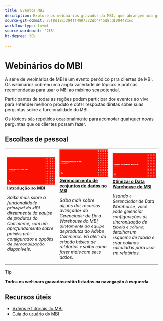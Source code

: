 ```yaml
---
title: Eventos MBI
description: Explore os webinários gravados da MBI, que abrangem uma grande variedade de tópicos e práticas recomendadas para usar a MBI ao máximo seu potencial.
source-git-commit: 75f8d18c3394ff4997322db4745d8cd1004481ec
workflow-type: tm+mt
source-wordcount: '278'
ht-degree: 30%

---
```


# Webinários do MBI

A série de webinários de MBI é um evento periódico para clientes de MBI. Os webinários cobrem uma ampla variedade de tópicos e práticas recomendadas para usar o MBI ao máximo seu potencial.

Participantes de todas as regiões podem participar dos eventos ao vivo para entender melhor o produto e obter respostas diretas sobre suas perguntas sobre a funcionalidade do MBI.

Os tópicos são repetidos ocasionalmente para acomodar quaisquer novas perguntas que os clientes possam fazer.

## Escolhas de pessoal

<table>
<tr>
  <td>
    <a href="https://experienceleague.adobe.com/docs/events/mbi-webinars-recordings/2021/getting-started.html">
      <img alt="Introdução ao MBI" src="./assets/getting-started-mbi.png" />
    </a>
     <div>
      <a href="https://experienceleague.adobe.com/docs/events/mbi-webinars-recordings/2021/getting-started.html">
        <strong>Introdução ao MBI</strong>
      </a>
    </div>
    <p>
    <em>Saiba mais sobre a funcionalidade principal do MBI diretamente da equipe de produtos do Commerce, com um aprofundamento sobre painéis pré-configurados e opções de personalização disponíveis.</em>
    <p>
  </td>
  <td>
    <a href="https://experienceleague.adobe.com/docs/events/mbi-webinars-recordings/2023/manage-data-sets.html">
      <img alt="Gerenciamento de conjuntos de dados no MBI" src="./assets/managing-data-sets-mbi.png" />
    </a>
     <div>
      <a href="https://experienceleague.adobe.com/docs/events/mbi-webinars-recordings/2023/manage-data-sets.html">
        <strong>Gerenciamento de conjuntos de dados no MBI</strong>
      </a>
    </div>
    <p>
    <em>Saiba mais sobre alguns dos recursos avançados do Gerenciador de Data Warehouse do MBI, diretamente da equipe de produtos do Adobe Commerce. Vá além da criação básica de relatórios e saiba como fazer mais com seus dados.</em>
    <p>
  </td>
   <td>
    <a href="https://experienceleague.adobe.com/docs/events/mbi-webinars-recordings/2021/optimize-data-warehouse.html">
      <img alt="Otimizar o Data Warehouse do MBI" src="./assets/optimize-data-warehouse.png" />
    </a>
     <div>
      <a href="https://experienceleague.adobe.com/docs/events/mbi-webinars-recordings/2021/optimize-data-warehouse.html">
        <strong>Otimizar o Data Warehouse do MBI</strong>
      </a>
    </div>
    <p>
    <em>Usando o Gerenciador de Data Warehouse, você pode gerenciar configurações de sincronização de tabela e coluna, detalhar um esquema de tabela e criar colunas calculadas para usar em relatórios.</em>
    <p>
  </td>
</tr>
</table>

>[!TIP]
>
>**Todos os webinars gravados estão listados na navegação à esquerda**.

## Recursos úteis

- [Vídeos e tutoriais do MBI](https://experienceleague.adobe.com/docs/commerce-learn/tutorials/mbi/filter-sets.html)
- [Guia do usuário do MBI](https://experienceleague.adobe.com/docs/commerce-business-intelligence/mbi/guide-overview.html?lang=pt-BR)
